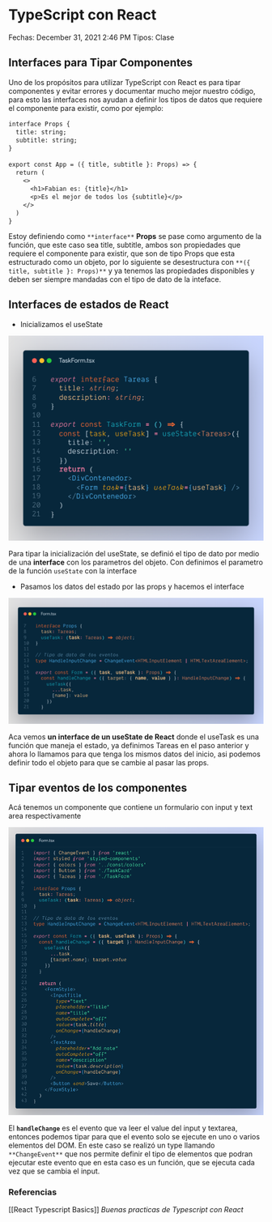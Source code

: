 # TypeScript con React

Fechas: December 31, 2021 2:46 PM
Tipos: Clase

## Interfaces para Tipar Componentes

Uno de los propósitos para utilizar TypeScript con React es para tipar componentes y evitar errores y documentar mucho mejor nuestro código, para esto las interfaces nos ayudan a definir los tipos de datos que requiere el componente para existir, como por ejemplo:

```tsx
interface Props {
  title: string;
  subtitle: string;
}

export const App = ({ title, subtitle }: Props) => {
  return (
    <>
      <h1>Fabian es: {title}</h1>
      <p>Es el mejor de todos los {subtitle}</p>
    </>
  )
}
```

Estoy definiendo como `**interface**` **Props** se pase como argumento de la función, que este caso sea title, subtitle, ambos son propiedades que requiere el componente para existir, que son de tipo Props que esta estructurado como un objeto, por lo siguiente se desestructura con `**({ title, subtitle }: Props)**`  y ya tenemos las propiedades disponibles y deben ser siempre mandadas con el tipo de dato de la inteface. 

## Interfaces de estados de React

- Inicializamos el useState

![](./Imagenes/React-type1.png)

Para tipar la inicialización del useState, se definió el tipo de dato por medio de una **interface** con los parametros del objeto. Con **<Tareas>** definimos el parametro de la función `useState` con la interface 

- Pasamos los datos del estado por las props y hacemos el interface

![](./Imagenes/React-type2.png)

Aca vemos **un interface de un useState de React** donde el useTask es una función que maneja el estado, ya definimos Tareas en el paso anterior y ahora lo llamamos para que tenga los mismos datos del inicio, asi podemos definir todo el objeto para que se cambie al pasar las props.

## Tipar eventos de los componentes

Acá tenemos un componente que contiene un formulario con input y  text area respectivamente

![](./Imagenes/React-type3.png)

El **`handleChange`** es el evento que va leer el value del input y textarea, entonces podemos tipar para que el evento solo se ejecute en uno o varios elementos del DOM. En este caso se realizó un type llamando `**ChangeEvent**` que nos permite definir el tipo de elementos que podran ejecutar este evento que en esta caso es un función, que se ejecuta cada vez que se cambia el input.


### Referencias
[[React Typescript Basics]] *Buenas practicas de Typescript con React*